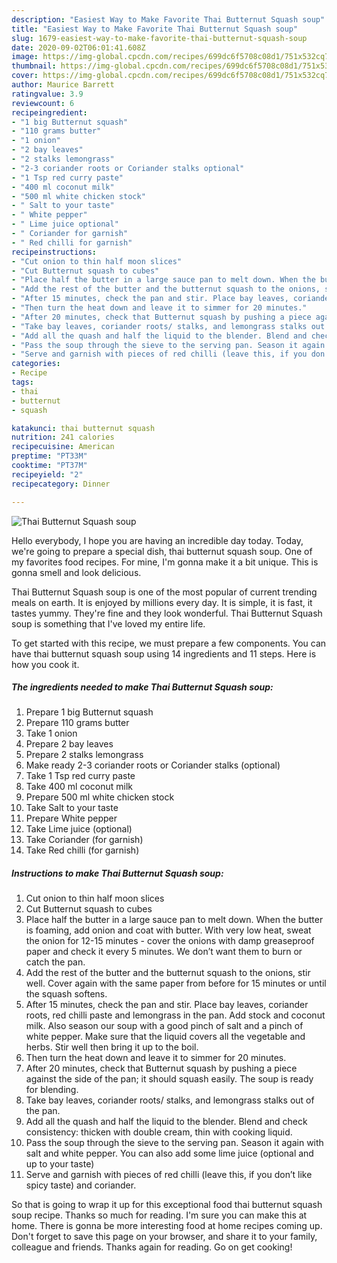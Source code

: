 ```yaml
---
description: "Easiest Way to Make Favorite Thai Butternut Squash soup"
title: "Easiest Way to Make Favorite Thai Butternut Squash soup"
slug: 1679-easiest-way-to-make-favorite-thai-butternut-squash-soup
date: 2020-09-02T06:01:41.608Z
image: https://img-global.cpcdn.com/recipes/699dc6f5708c08d1/751x532cq70/thai-butternut-squash-soup-recipe-main-photo.jpg
thumbnail: https://img-global.cpcdn.com/recipes/699dc6f5708c08d1/751x532cq70/thai-butternut-squash-soup-recipe-main-photo.jpg
cover: https://img-global.cpcdn.com/recipes/699dc6f5708c08d1/751x532cq70/thai-butternut-squash-soup-recipe-main-photo.jpg
author: Maurice Barrett
ratingvalue: 3.9
reviewcount: 6
recipeingredient:
- "1 big Butternut squash"
- "110 grams butter"
- "1 onion"
- "2 bay leaves"
- "2 stalks lemongrass"
- "2-3 coriander roots or Coriander stalks optional"
- "1 Tsp red curry paste"
- "400 ml coconut milk"
- "500 ml white chicken stock"
- " Salt to your taste"
- " White pepper"
- " Lime juice optional"
- " Coriander for garnish"
- " Red chilli for garnish"
recipeinstructions:
- "Cut onion to thin half moon slices"
- "Cut Butternut squash to cubes"
- "Place half the butter in a large sauce pan to melt down. When the butter is foaming, add onion and coat with butter. With very low heat, sweat the onion for 12-15 minutes - cover the onions with damp greaseproof paper and check it every 5 minutes. We don’t want them to burn or catch the pan."
- "Add the rest of the butter and the butternut squash to the onions, stir well. Cover again with the same paper from before for 15 minutes or until the squash softens."
- "After 15 minutes, check the pan and stir. Place bay leaves, coriander roots, red chilli paste and lemongrass in the pan. Add stock and coconut milk. Also season our soup with a good pinch of salt and a pinch of white pepper. Make sure that the liquid covers all the vegetable and herbs. Stir well then bring it up to the boil."
- "Then turn the heat down and leave it to simmer for 20 minutes."
- "After 20 minutes, check that Butternut squash by pushing a piece against the side of the pan; it should squash easily. The soup is ready for blending."
- "Take bay leaves, coriander roots/ stalks, and lemongrass stalks out of the pan."
- "Add all the quash and half the liquid to the blender. Blend and check consistency: thicken with double cream, thin with cooking liquid."
- "Pass the soup through the sieve to the serving pan. Season it again with salt and white pepper. You can also add some lime juice (optional and up to your taste)"
- "Serve and garnish with pieces of red chilli (leave this, if you don’t like spicy taste) and coriander."
categories:
- Recipe
tags:
- thai
- butternut
- squash

katakunci: thai butternut squash 
nutrition: 241 calories
recipecuisine: American
preptime: "PT33M"
cooktime: "PT37M"
recipeyield: "2"
recipecategory: Dinner

---
```



![Thai Butternut Squash soup](https://img-global.cpcdn.com/recipes/699dc6f5708c08d1/751x532cq70/thai-butternut-squash-soup-recipe-main-photo.jpg)

Hello everybody, I hope you are having an incredible day today. Today, we're going to prepare a special dish, thai butternut squash soup. One of my favorites food recipes. For mine, I'm gonna make it a bit unique. This is gonna smell and look delicious.



Thai Butternut Squash soup is one of the most popular of current trending meals on earth. It is enjoyed by millions every day. It is simple, it is fast, it tastes yummy. They're fine and they look wonderful. Thai Butternut Squash soup is something that I've loved my entire life.


To get started with this recipe, we must prepare a few components. You can have thai butternut squash soup using 14 ingredients and 11 steps. Here is how you cook it.

<!--inarticleads1-->

##### The ingredients needed to make Thai Butternut Squash soup:

1. Prepare 1 big Butternut squash
1. Prepare 110 grams butter
1. Take 1 onion
1. Prepare 2 bay leaves
1. Prepare 2 stalks lemongrass
1. Make ready 2-3 coriander roots or Coriander stalks (optional)
1. Take 1 Tsp red curry paste
1. Take 400 ml coconut milk
1. Prepare 500 ml white chicken stock
1. Take  Salt to your taste
1. Prepare  White pepper
1. Take  Lime juice (optional)
1. Take  Coriander (for garnish)
1. Take  Red chilli (for garnish)




<!--inarticleads2-->

##### Instructions to make Thai Butternut Squash soup:

1. Cut onion to thin half moon slices
1. Cut Butternut squash to cubes
1. Place half the butter in a large sauce pan to melt down. When the butter is foaming, add onion and coat with butter. With very low heat, sweat the onion for 12-15 minutes - cover the onions with damp greaseproof paper and check it every 5 minutes. We don’t want them to burn or catch the pan.
1. Add the rest of the butter and the butternut squash to the onions, stir well. Cover again with the same paper from before for 15 minutes or until the squash softens.
1. After 15 minutes, check the pan and stir. Place bay leaves, coriander roots, red chilli paste and lemongrass in the pan. Add stock and coconut milk. Also season our soup with a good pinch of salt and a pinch of white pepper. Make sure that the liquid covers all the vegetable and herbs. Stir well then bring it up to the boil.
1. Then turn the heat down and leave it to simmer for 20 minutes.
1. After 20 minutes, check that Butternut squash by pushing a piece against the side of the pan; it should squash easily. The soup is ready for blending.
1. Take bay leaves, coriander roots/ stalks, and lemongrass stalks out of the pan.
1. Add all the quash and half the liquid to the blender. Blend and check consistency: thicken with double cream, thin with cooking liquid.
1. Pass the soup through the sieve to the serving pan. Season it again with salt and white pepper. You can also add some lime juice (optional and up to your taste)
1. Serve and garnish with pieces of red chilli (leave this, if you don’t like spicy taste) and coriander.




So that is going to wrap it up for this exceptional food thai butternut squash soup recipe. Thanks so much for reading. I'm sure you can make this at home. There is gonna be more interesting food at home recipes coming up. Don't forget to save this page on your browser, and share it to your family, colleague and friends. Thanks again for reading. Go on get cooking!
